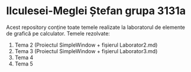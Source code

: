 # Ilculesei-Meglei Ștefan grupa 3131a
Acest repository conține toate temele realizate la laboratorul de elemente de grafică pe calculator.
Temele rezolvate:
1. Tema 2 (Proiectul SimpleWindow + fișierul Laborator2.md)
2. Tema 3 (Proiectul SimpleWindow + fișierul Laborator3.md)
3. Tema 4
4. Tema 5